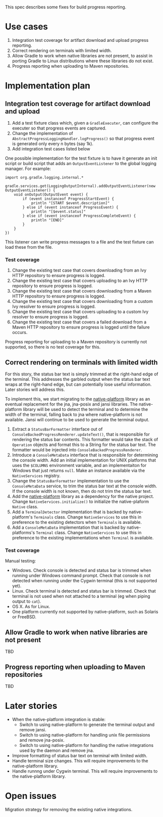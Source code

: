 
This spec describes some fixes for build progress reporting.

# Use cases

1. Integration test coverage for artifact download and upload progress reporting.
2. Correct rendering on terminals with limited width.
3. Allow Gradle to work when native libraries are not present, to assist in porting Gradle to Linux distributions where these libraries do not exist.
4. Progress reporting when uploading to Maven repositories.

# Implementation plan

## Integration test coverage for artifact download and upload

1. Add a test fixture class which, given a `GradleExecuter`, can configure the executer so that progress events are captured.
2. Change the implementation of `AbstractProgressLoggingHandler.logProgress()` so that progress event is generated only every n bytes (say 1k).
3. Add integration test cases listed below

One possible implementation for the test fixture is to have it generate an init script or build script that adds an `OutputEventListener` to the
global logging manager. For example:

    import org.gradle.logging.internal.*

    gradle.services.get(LoggingOutputInternal).addOutputEventListener(new OutputEventListener() {
        void onOutput(OutputEvent event) {
            if (event instanceof ProgressStartEvent) {
                println "[START $event.description]"
            } else if (event instanceof ProgressEvent) {
                println "[$event.status]"
            } else if (event instanceof ProgressCompleteEvent) {
                println "[END]"
            }
        }
    })

This listener can write progress messages to a file and the test fixture can load these from the file.

### Test coverage

1. Change the existing test case that covers downloading from an Ivy HTTP repository to ensure progress is logged.
2. Change the existing test case that covers uploading to an Ivy HTTP repository to ensure progress is logged.
3. Change the existing test case that covers downloading from a Maven HTTP repository to ensure progress is logged.
4. Change the existing test case that covers downloading from a custom Ivy resolver to ensure progress is logged.
5. Change the existing test case that covers uploading to a custom Ivy resolver to ensure progress is logged.
6. Change the existing test case that covers a failed download from a Maven HTTP repository to ensure progress is logged until the failure occurs.

Progress reporting for uploading to a Maven repository is currently not supported, so there is no test coverage for this.

## Correct rendering on terminals with limited width

For this story, the status bar text is simply trimmed at the right-hand edge of the terminal. This addresses the garbled output when the status bar
text wraps at the right-hand edge, but can potentially lose useful information. Later stories will address this.

To implement this, we start migrating to the [native-platform](https://github.com/adammurdoch/native-platform) library as an eventual replacement
for the jna, jna-posix and jansi libraries. The native-platform library will be used to detect the terminal and to determine the width of the
terminal, falling back to jna where native-platform is not available. Jansi will continue to be used to generate the terminal output.

1. Extract a `StatusBarFormatter` interface out of `ConsoleBackedProgressRenderer.updateText()`, that is responsible for rendering the status bar
   contents. This formatter would take the stack of `Operation` objects and format this to a String for the status bar text. The formatter
   would be injected into `ConsoleBackedProgressRenderer`.
2. Introduce a `ConsoleMetaData` interface that is responsible for determining the console width. Add an initial implementation for UNIX platforms that
   uses the `$COLUMNS` environment variable, and an implementaiton for Windows that just returns `null`. Make an instance available via the
   `NativeServices` registry.
3. Change the `StatusBarFormatter` implementation to use the `ConsoleMetaData` service, to trim the status bar text at the console width. If the console
   width is not known, then do not trim the status bar text.
4. Add the [native-platform](https://github.com/adammurdoch/native-platform) library as a dependency for the native project. Change
   `NativeServices.initialize()` to initialize the native-plaform `Native` class.
5. Add a `TerminalDetector` implementation that is backed by native-platform's `Terminals` class. Change `NativeServices` to use this in preference to
   the existing detectors when `Terminals` is available.
6. Add a `ConsoleMetaData` implementation that is backed by native-platforms's `Terminal` class. Change `NativeServices` to use this in preference to the
   existing implementations when `Terminal` is available.

### Test coverage

Manual testing:
* Windows. Check console is detected and status bar is trimmed when running under Windows command prompt. Check that console is not detected when
  running under the Cygwin terminal (this is not supported yet).
* Linux. Check terminal is detected and status bar is trimmed. Check that terminal is not used when not attached to a terminal (eg when piping output
  to `cat`).
* OS X. As for Linux.
* One platform currently not supported by native-platform, such as Solaris or FreeBSD.

## Allow Gradle to work when native libraries are not present

TBD

## Progress reporting when uploading to Maven repositories

TBD

# Later stories

* When the native-platform integration is stable:
  * Switch to using native-platform to generate the terminal output and remove jansi.
  * Switch to using native-platform for handling unix file permissions and remove jna-posix.
  * Switch to using native-platform for handling the native integrations used by the daemon and remove jna.
* Improve formatting of status bar text on terminal with limited width.
* Handle terminal size changes. This will require improvements to the native-platform library.
* Handle runnng under Cygwin terminal. This will require improvements to the native-platform library.

# Open issues

Migration strategy for removing the existing native integrations.
